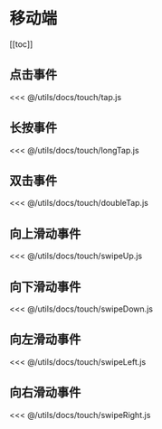 # 移动端

[[toc]]

## 点击事件

<CodeBlock>

<<< @/utils/docs/touch/tap.js

</CodeBlock>

## 长按事件

<CodeBlock>

<<< @/utils/docs/touch/longTap.js

</CodeBlock>

## 双击事件

<CodeBlock>

<<< @/utils/docs/touch/doubleTap.js

</CodeBlock>

## 向上滑动事件

<CodeBlock>

<<< @/utils/docs/touch/swipeUp.js

</CodeBlock>

## 向下滑动事件

<CodeBlock>

<<< @/utils/docs/touch/swipeDown.js

</CodeBlock>

## 向左滑动事件

<CodeBlock>

<<< @/utils/docs/touch/swipeLeft.js

</CodeBlock>

## 向右滑动事件

<CodeBlock>

<<< @/utils/docs/touch/swipeRight.js

</CodeBlock>

